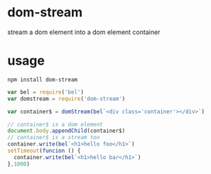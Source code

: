 # dom-stream
stream a dom element into a dom element container

# usage
`npm install dom-stream`

```js
var bel = require('bel')
var domstream = require('dom-stream')

var container$ = domStream(bel`<div class='container'></div>`)

// container$ is a dom element
document.body.appendChild(container$)
// container$ is a stream too
container.write(bel`<h1>hello foo</h1>`)
setTimeout(funcion () {
  container.write(bel`<h1>hello bar</h1>`)
},1000)
```
